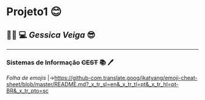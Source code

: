 # Projeto1 	:blush:

## :woman_student: :computer: _**Gessica Veiga**_ :sunglasses:
---
### Sistemas de Informação ~~CEST~~ :books: :pen:


*Folha de emojis*
  |->https://github-com.translate.goog/ikatyang/emoji-cheat-sheet/blob/master/README.md?_x_tr_sl=en&_x_tr_tl=pt&_x_tr_hl=pt-BR&_x_tr_pto=sc
